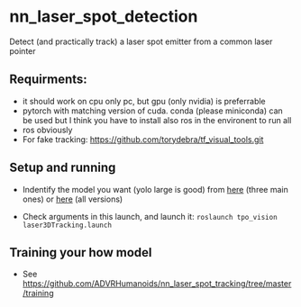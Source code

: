 # nn_laser_spot_detection
Detect (and practically track) a laser spot emitter from a common laser pointer

## Requirments:
- it should work on cpu only pc, but gpu (only nvidia) is preferrable
- pytorch with matching version of cuda. conda (please miniconda) can be used but I think you have to install also ros in the environent to run all
- ros obviously
- For fake tracking: https://github.com/torydebra/tf_visual_tools.git

## Setup and running

- Indentify the model you want (yolo large is good) from [here](https://istitutoitalianotecnologia-my.sharepoint.com/personal/davide_torielli_iit_it/_layouts/15/onedrive.aspx?login_hint=davide%2Etorielli%40iit%2Eit&id=%2Fsites%2FHHCMResearchLine%2DPhD%5FMuratore%5FTsagarakis%2FDocumenti%20condivisi%2Ftori%5Flaser%5Ftrained%5Fmodels&listurl=https%3A%2F%2Fistitutoitalianotecnologia%2Esharepoint%2Ecom%2Fsites%2FHHCMResearchLine%2DPhD%5FMuratore%5FTsagarakis%2FDocumenti%20condivisi&viewid=104ee7db%2Dbb95%2D4791%2Db54d%2D8f1a1b334672&view=0) (three main ones) or [here](https://istitutoitalianotecnologia-my.sharepoint.com/personal/davide_torielli_iit_it/_layouts/15/onedrive.aspx?login_hint=davide%2Etorielli%40iit%2Eit&id=%2Fpersonal%2Fdavide%5Ftorielli%5Fiit%5Fit%2FDocuments%2FLearningData&view=0) (all versions)

- Check arguments in this launch, and launch it: `roslaunch tpo_vision laser3DTracking.launch`

## Training your how model
- See https://github.com/ADVRHumanoids/nn_laser_spot_tracking/tree/master/training
